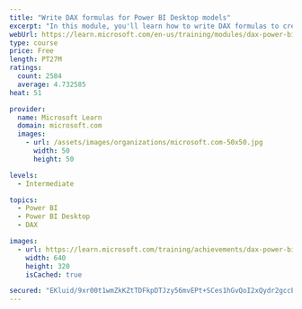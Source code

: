 ```yaml
---
title: "Write DAX formulas for Power BI Desktop models"
excerpt: "In this module, you'll learn how to write DAX formulas to create calculated tables, calculated columns, and measures, which are different types of model calculations. Additionally, you'll learn how to write and format DAX formulas, which consist of expressions that use functions, operators, references to model objects, constants, and variables."
webUrl: https://learn.microsoft.com/en-us/training/modules/dax-power-bi-write-formulas/
type: course
price: Free
length: PT27M
ratings:
  count: 2584
  average: 4.732585
heat: 51

provider:
  name: Microsoft Learn
  domain: microsoft.com
  images:
    - url: /assets/images/organizations/microsoft.com-50x50.jpg
      width: 50
      height: 50

levels:
  - Intermediate

topics:
  - Power BI
  - Power BI Desktop
  - DAX

images:
  - url: https://learn.microsoft.com/training/achievements/dax-power-bi-write-formulas-social.png
    width: 640
    height: 320
    isCached: true

secured: "EKluid/9xr00t1wmZkKZtTDFkpDTJzy56mvEPt+SCes1hGvQoI2xQydr2gccE9zPxxtGKiFDwE3I5yoRfH0MmAp82+8NnWbyxvhEWxMNkdD2TBynJ6oWltHoFuOJBBmtKA0gXC1CyqQRC7ncp/OdwZsK/oDDE7ik/LcS9HglGISWU2GNwU6Q+5dbhis5Tz0B5gN7L9/h3UabxGfOkCxQbpo7ucwd6ekYCLmSWxVtGZMhLWOmPOWCPU0QUh1PL+CeqU+KDMrRShGpCeHWlQyiWKT5pVJ/072V1sPc2pvxeDwQIqbuN0+ViITABqqZuKIbgx5kQY70kaFDN1RNt8JJp0N2c1DzpONTiRS4WbdIMDJwr365h0Ue5h8MOsdqp7ONX9+hM4pfExn8jj2136B9U1c73Skl0iu8ZaFJMC8C/uA=;SMivFFAdPsY1yLZDmKUhAg=="
---
```


